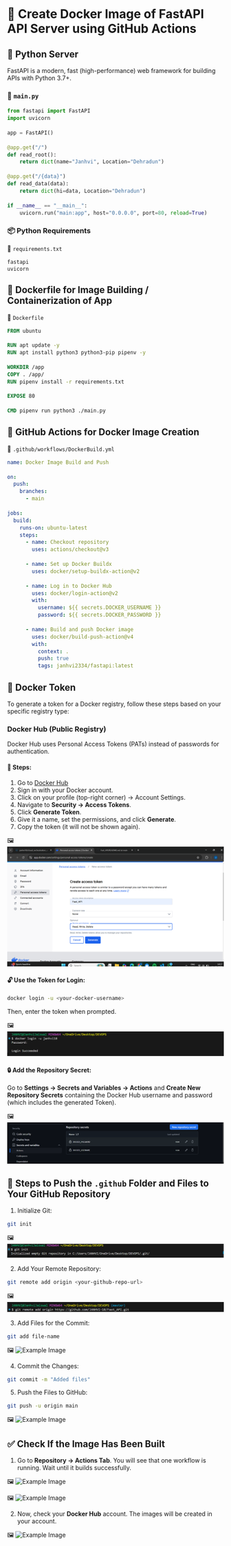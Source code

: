 # 🚀 Create Docker Image of FastAPI API Server using GitHub Actions

## 🐍 Python Server

FastAPI is a modern, fast (high-performance) web framework for building APIs with Python 3.7+.

### 📜 `main.py`
```python
from fastapi import FastAPI
import uvicorn

app = FastAPI()

@app.get("/")
def read_root():
    return dict(name="Janhvi", Location="Dehradun")

@app.get("/{data}")
def read_data(data):
    return dict(hi=data, Location="Dehradun")

if __name__ == "__main__":
    uvicorn.run("main:app", host="0.0.0.0", port=80, reload=True)
```

### 📦 Python Requirements

📄 `requirements.txt`
```text
fastapi
uvicorn
```

## 🐳 Dockerfile for Image Building / Containerization of App

📄 `Dockerfile`
```dockerfile
FROM ubuntu

RUN apt update -y
RUN apt install python3 python3-pip pipenv -y

WORKDIR /app
COPY . /app/
RUN pipenv install -r requirements.txt

EXPOSE 80

CMD pipenv run python3 ./main.py
```

## 🔧 GitHub Actions for Docker Image Creation

📄 `.github/workflows/DockerBuild.yml`
```yaml
name: Docker Image Build and Push

on:
  push:
    branches:
      - main

jobs:
  build:
    runs-on: ubuntu-latest
    steps: 
      - name: Checkout repository
        uses: actions/checkout@v3

      - name: Set up Docker Buildx
        uses: docker/setup-buildx-action@v2

      - name: Log in to Docker Hub
        uses: docker/login-action@v2
        with:
          username: ${{ secrets.DOCKER_USERNAME }}  
          password: ${{ secrets.DOCKER_PASSWORD }}  

      - name: Build and push Docker image
        uses: docker/build-push-action@v4
        with:
          context: .
          push: true
          tags: janhvi2334/fastapi:latest
```

## 🔑 Docker Token

To generate a token for a Docker registry, follow these steps based on your specific registry type:

### Docker Hub (Public Registry)
Docker Hub uses Personal Access Tokens (PATs) instead of passwords for authentication.

#### 📌 Steps:
1. Go to [Docker Hub](https://hub.docker.com/)
2. Sign in with your Docker account.
3. Click on your profile (top-right corner) → Account Settings.
4. Navigate to **Security → Access Tokens**.
5. Click **Generate Token**.
6. Give it a name, set the permissions, and click **Generate**.
7. Copy the token (it will not be shown again).

🖼️ ![Example Image](https://github.com/JANHVI-18/Fast_API/blob/main/Screenshot%201.png)

#### 🔓 Use the Token for Login:
```sh
docker login -u <your-docker-username> 
```
Then, enter the token when prompted.

🖼️ ![Example Image](https://github.com/JANHVI-18/Fast_API/blob/main/Screenshot%202.png)

#### 🔒 Add the Repository Secret:
Go to **Settings → Secrets and Variables → Actions** and **Create New Repository Secrets** containing the Docker Hub username and password (which includes the generated Token).

🖼️ ![Example Image](https://github.com/JANHVI-18/Fast_API/blob/main/Screenshot%203.png)

## 🚀 Steps to Push the `.github` Folder and Files to Your GitHub Repository

1. Initialize Git:
```sh
git init
```
🖼️ ![Example Image](https://github.com/JANHVI-18/Fast_API/blob/main/Screenshot%204.png)

2. Add Your Remote Repository:
```sh
git remote add origin <your-github-repo-url>
```
🖼️ ![Example Image](https://github.com/JANHVI-18/Fast_API/blob/main/Screenshot%205.png)

3. Add Files for the Commit:
```sh
git add file-name
```
🖼️ ![Example Image](https://github.com/Janhvi2334/Fast_API/blob/main/Screenshot6.png)

4. Commit the Changes:
```sh
git commit -m "Added files"
```

5. Push the Files to GitHub:
```sh
git push -u origin main
```
🖼️ ![Example Image](https://github.com/Janhvi2334/Fast_API/blob/main/Screenshot7.png)

## ✅ Check If the Image Has Been Built

1. Go to **Repository → Actions Tab**. You will see that one workflow is running. Wait until it builds successfully.

🖼️ ![Example Image](https://github.com/Janhvi2334/Fast_API/blob/main/Screenshot8.png)

🖼️ ![Example Image](https://github.com/Janhvi2334/Fast_API/blob/main/Screenshot9.png)

2. Now, check your **Docker Hub** account. The images will be created in your account.

🖼️ ![Example Image](https://github.com/Janhvi2334/Fast_API/blob/main/Screenshot10.png)

